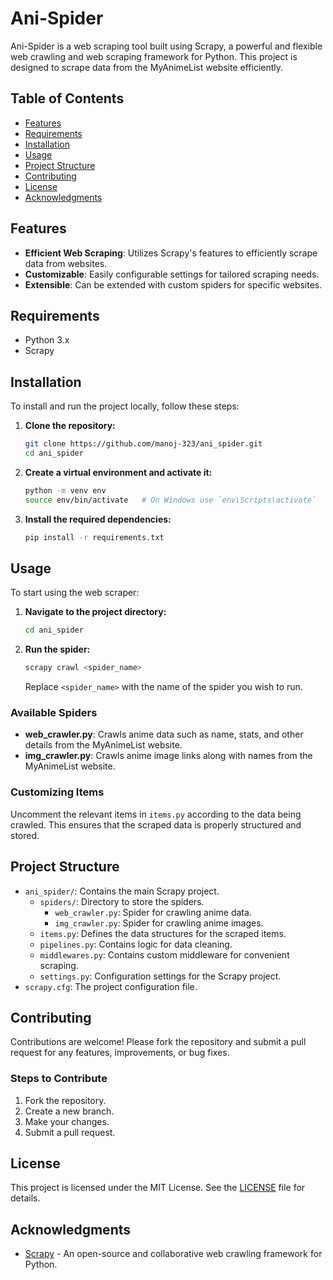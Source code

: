 # Ani-Spider

Ani-Spider is a web scraping tool built using Scrapy, a powerful and flexible web crawling and web scraping framework for Python. This project is designed to scrape data from the MyAnimeList website efficiently.

## Table of Contents
- [Features](#features)
- [Requirements](#requirements)
- [Installation](#installation)
- [Usage](#usage)
- [Project Structure](#project-structure)
- [Contributing](#contributing)
- [License](#license)
- [Acknowledgments](#acknowledgments)

## Features
- **Efficient Web Scraping**: Utilizes Scrapy's features to efficiently scrape data from websites.
- **Customizable**: Easily configurable settings for tailored scraping needs.
- **Extensible**: Can be extended with custom spiders for specific websites.

## Requirements
- Python 3.x
- Scrapy

## Installation
To install and run the project locally, follow these steps:

1. **Clone the repository:**
   ```bash
   git clone https://github.com/manoj-323/ani_spider.git
   cd ani_spider
   ```

2. **Create a virtual environment and activate it:**
   ```bash
   python -m venv env
   source env/bin/activate   # On Windows use `env\Scripts\activate`
   ```

3. **Install the required dependencies:**
   ```bash
   pip install -r requirements.txt
   ```

## Usage
To start using the web scraper:

1. **Navigate to the project directory:**
   ```bash
   cd ani_spider
   ```

2. **Run the spider:**
   ```bash
   scrapy crawl <spider_name>
   ```
   Replace `<spider_name>` with the name of the spider you wish to run.

### Available Spiders
- **web_crawler.py**: Crawls anime data such as name, stats, and other details from the MyAnimeList website.
- **img_crawler.py**: Crawls anime image links along with names from the MyAnimeList website.

### Customizing Items
Uncomment the relevant items in `items.py` according to the data being crawled. This ensures that the scraped data is properly structured and stored.

## Project Structure
- `ani_spider/`: Contains the main Scrapy project.
  - `spiders/`: Directory to store the spiders.
    - `web_crawler.py`: Spider for crawling anime data.
    - `img_crawler.py`: Spider for crawling anime images.
  - `items.py`: Defines the data structures for the scraped items.
  - `pipelines.py`: Contains logic for data cleaning.
  - `middlewares.py`: Contains custom middleware for convenient scraping.
  - `settings.py`: Configuration settings for the Scrapy project.
- `scrapy.cfg`: The project configuration file.

## Contributing
Contributions are welcome! Please fork the repository and submit a pull request for any features, improvements, or bug fixes.

### Steps to Contribute
1. Fork the repository.
2. Create a new branch.
3. Make your changes.
4. Submit a pull request.

## License
This project is licensed under the MIT License. See the [LICENSE](LICENSE) file for details.

## Acknowledgments
- [Scrapy](https://scrapy.org) - An open-source and collaborative web crawling framework for Python.
